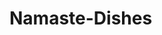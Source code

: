 # Namaste-Dishes

<!-- import React from "react";
import ReactDOM from "react-dom/client";
import App from "./App";

const rootElement = document.getElementById("root");
const root = ReactDOM.createRoot(rootElement);

root.render(<App />); -->

<!-- <!DOCTYPE html>
<html lang="en">
	<head>
		<meta charset="UTF-8" />
		<meta name="viewport" content="width=device-width, initial-scale=1.0" />
		<title>Document</title>
	</head>
	<body>
		<div id="root">deep is here</div>
		<script type="module" src="./src/main.js"></script>
	</body>
</html> -->

<!-- import React from "react"

const App = () => {
	return <div>App</div>
}

export default App -->

